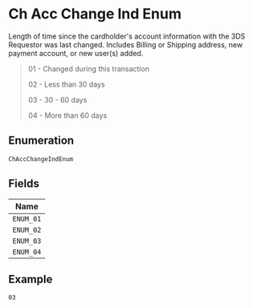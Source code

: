 
# Ch Acc Change Ind Enum

Length of time since the cardholder's account information with the 3DS Requestor was last changed. Includes Billing or Shipping address, new payment account, or new user(s) added.

> 01 - Changed during this transaction
> 
> 02 - Less than 30 days
> 
> 03 - 30 - 60 days
> 
> 04 - More than 60 days

## Enumeration

`ChAccChangeIndEnum`

## Fields

| Name |
|  --- |
| `ENUM_01` |
| `ENUM_02` |
| `ENUM_03` |
| `ENUM_04` |

## Example

```
03
```

